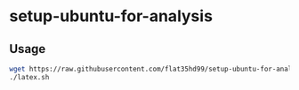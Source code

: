 # setup-ubuntu-for-analysis

## Usage

```sh
wget https://raw.githubusercontent.com/flat35hd99/setup-ubuntu-for-analysis/main/latex.sh
./latex.sh
```
